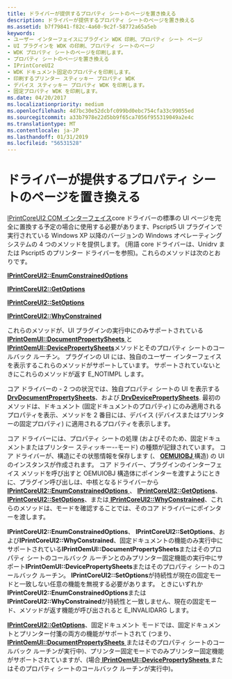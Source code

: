 ```yaml
---
title: ドライバーが提供するプロパティ シートのページを置き換える
description: ドライバーが提供するプロパティ シートのページを置き換える
ms.assetid: b7f79841-f82c-4a60-9c2f-58772a65a5eb
keywords:
- ユーザー インターフェイスにプラグイン WDK 印刷、プロパティ シート ページ
- UI プラグインを WDK の印刷、プロパティ シートのページ
- WDK プロパティ シートのページを印刷します。
- プロパティ シートのページを置き換える
- IPrintCoreUI2
- WDK ドキュメント固定のプロパティを印刷します。
- 印刷するプリンター スティッキー プロパティ WDK
- デバイス スティッキー プロパティ WDK を印刷します。
- 固定プロパティ WDK を印刷します。
ms.date: 04/20/2017
ms.localizationpriority: medium
ms.openlocfilehash: 4d7bc30e52dcbfc099bd0ebc754cfa33c99055ed
ms.sourcegitcommit: a33b7978e22d5bb9f65ca7056f955319049a2e4c
ms.translationtype: MT
ms.contentlocale: ja-JP
ms.lasthandoff: 01/31/2019
ms.locfileid: "56531528"
---
```

# <a name="replacing-driver-supplied-property-sheet-pages"></a>ドライバーが提供するプロパティ シートのページを置き換える





[IPrintCoreUI2 COM インターフェイス](iprintcoreui2-com-interface.md)core ドライバーの標準の UI ページを完全に置換する予定の場合に使用する必要があります、Pscript5 UI プラグインで実行されている Windows XP 以降のバージョンの Windows オペレーティング システムの 4 つのメソッドを提供します。 (用語 core ドライバーは、Unidrv または Pscript5 のプリンター ドライバーを参照)。これらのメソッドは次のとおりです。

[**IPrintCoreUI2::EnumConstrainedOptions**](https://msdn.microsoft.com/library/windows/hardware/ff553045)

[**IPrintCoreUI2::GetOptions**](https://msdn.microsoft.com/library/windows/hardware/ff553069)

[**IPrintCoreUI2::SetOptions**](https://msdn.microsoft.com/library/windows/hardware/ff553081)

[**IPrintCoreUI2::WhyConstrained**](https://msdn.microsoft.com/library/windows/hardware/ff553087)

これらのメソッドが、UI プラグインの実行中にのみサポートされている[ **IPrintOemUI::DocumentPropertySheets** ](https://msdn.microsoft.com/library/windows/hardware/ff554173)と[ **IPrintOemUI::DevicePropertySheets**](https://msdn.microsoft.com/library/windows/hardware/ff554165)メソッドとそのプロパティ シートのコールバック ルーチン。 プラグインの UI には、独自のユーザー インターフェイスを表示するこれらのメソッドがサポートしています。 サポートされていないときにこれらのメソッドが返す E\_NOTIMPL します。

コア ドライバーの - 2 つの状況では、独自プロパティ シートの UI を表示する[ **DrvDocumentPropertySheets**](https://msdn.microsoft.com/library/windows/hardware/ff548548)、および[ **DrvDevicePropertySheets**](https://msdn.microsoft.com/library/windows/hardware/ff548542). 最初のメソッドは、ドキュメント (固定ドキュメントのプロパティ) にのみ適用されるプロパティを表示、メソッドを 2 番目には、デバイス (デバイスまたはプリンターの固定プロパティ) に適用されるプロパティを表示します。

コア ドライバーには、プロパティ シートの処理 (およびそのため、固定ドキュメントまたはプリンター スティッキー--モード) の種類が記録されています。 コア ドライバーが、構造にその状態情報を保存します (、 [ **OEMUIOBJ** ](https://msdn.microsoft.com/library/windows/hardware/ff559571)構造) の UI のインスタンスが作成されます。 コア ドライバー、プラグインのインターフェイス メソッドを呼び出すと OEMUIOBJ 構造体にポインターを渡すようにときに、プラグイン呼び出しは、中核となるドライバーから[ **IPrintCoreUI2::EnumConstrainedOptions** ](https://msdn.microsoft.com/library/windows/hardware/ff553045)、 [ **IPrintCoreUI2::GetOptions**](https://msdn.microsoft.com/library/windows/hardware/ff553069)、 [ **IPrintCoreUI2::SetOptions**](https://msdn.microsoft.com/library/windows/hardware/ff553081)、または[ **IPrintCoreUI2::WhyConstrained**](https://msdn.microsoft.com/library/windows/hardware/ff553087)、これらのメソッドは、モードを確認することでは、そのコア ドライバーにポインターを渡します。

**IPrintCoreUI2::EnumConstrainedOptions**、 **IPrintCoreUI2::SetOptions**、および**IPrintCoreUI2::WhyConstrained**、固定ドキュメントの機能のみ実行中にサポートされている**IPrintOemUI::DocumentPropertySheets**またはそのプロパティ シートのコールバック ルーチンとのみプリンター固定機能の実行中にサポート**IPrintOemUI::DevicePropertySheets**またはそのプロパティ シートのコールバック ルーチン。 **IPrintCoreUI2::SetOptions**が持続性が現在の固定モードと一致しない任意の機能を無視する必要があります。 ときにいずれか**IPrintCoreUI2::EnumConstrainedOptions**または**IPrintCoreUI2::WhyConstrained**が持続性と一致しません、現在の固定モード、メソッドが返す機能が呼び出されると E\_INVALIDARG します。

[ **IPrintCoreUI2::GetOptions**](https://msdn.microsoft.com/library/windows/hardware/ff553069)、固定ドキュメント モードでは、固定ドキュメントとプリンター付箋の両方の機能がサポートされて (つまり、 [ **IPrintOemUI::DocumentPropertySheets** ](https://msdn.microsoft.com/library/windows/hardware/ff554173)またはそのプロパティ シートのコールバック ルーチンが実行中)、プリンター固定モードでのみプリンター固定機能がサポートされていますが、(場合[ **IPrintOemUI::DevicePropertySheets** ](https://msdn.microsoft.com/library/windows/hardware/ff554165)またはそのプロパティ シートのコールバック ルーチンが実行中)。

 

 




